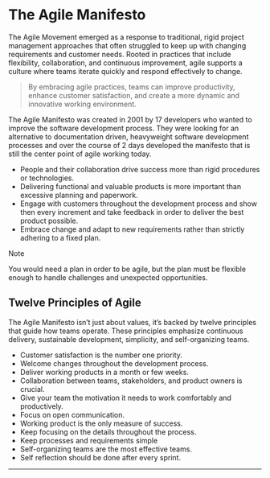 # The Agile Manifesto

The Agile Movement emerged as a response to traditional, rigid project management approaches that often struggled to keep up with changing requirements and customer needs. Rooted in practices that include flexibility, collaboration, and continuous improvement, agile supports a culture where teams iterate quickly and respond effectively to change. 

> By embracing agile practices, teams can improve productivity, enhance customer satisfaction, and create a more dynamic and innovative working environment.

The Agile Manifesto was created in 2001 by 17 developers who wanted to improve the software development process. They were looking for an alternative to documentation driven, heavyweight software development processes and over the course of 2 days developed the manifesto that is still the center point of agile working today.

- People and their collaboration drive success more than rigid procedures or technologies.
- Delivering functional and valuable products is more important than excessive planning and paperwork.
- Engage with customers throughout the development process and show then every increment and take feedback in order to deliver the best product possible.
- Embrace change and adapt to new requirements rather than strictly adhering to a fixed plan.

> [!NOTE]
> You would need a plan in order to be agile, but the plan must be flexible enough to handle challenges and unexpected opportunities.

## Twelve Principles of Agile
The Agile Manifesto isn’t just about values, it’s backed by twelve principles that guide how teams operate. These principles emphasize continuous delivery, sustainable development, simplicity, and self-organizing teams.

- Customer satisfaction is the number one priority.
- Welcome changes throughout the development process.
- Deliver working products in a month or few weeks.
- Collaboration between teams, stakeholders, and product owners is crucial.
- Give your team the motivation it needs to work comfortably and productively.
- Focus on open communication.
- Working product is the only measure of success.
- Keep focusing on the details throughout the process.
- Keep processes and requirements simple
- Self-organizing teams are the most effective teams.
- Self reflection should be done after every sprint.

---
